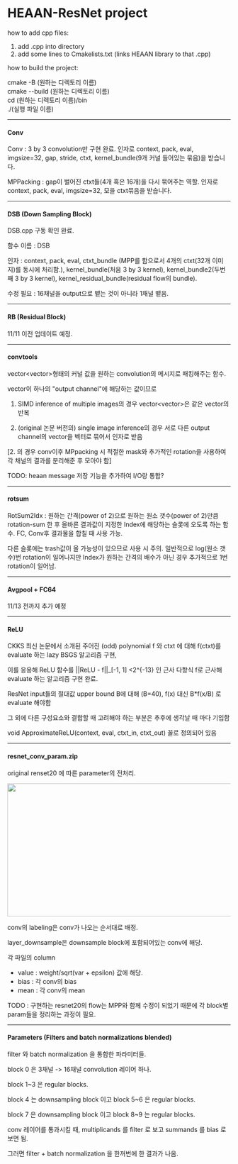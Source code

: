 # HEAAN-ResNet project

how to add cpp files:
1. add .cpp into directory
2. add some lines to Cmakelists.txt (links HEAAN library to that .cpp)


how to build the project: 


cmake -B (원하는 디렉토리 이름)                  
cmake --build (원하는 디렉토리 이름)      
cd (원하는 디렉토리 이름)/bin              
./(실행 파일 이름)

---------------------------------------------------------------------------------------------------

#### Conv

Conv : 3 by 3 convolution만 구현 완료. 인자로 context, pack, eval, imgsize=32, gap, stride, ctxt, kernel_bundle(9개 커널 들어있는 묶음)을 받습니다.

MPPacking : gap이 벌어진 ctxt들(4개 혹은 16개)을 다시 묶어주는 역할. 인자로 context, pack, eval, imgsize=32, 모을 ctxt묶음을 받습니다.

---------------------------------------------------------------------------------------------------

#### DSB (Down Sampling Block)

DSB.cpp 구동 확인 완료.

함수 이름 : DSB

인자 : context, pack, eval, ctxt_bundle (MPP를 함으로서 4개의 ctxt(32개 이미지)를 동시에 처리함.), kernel_bundle(처음 3 by 3 kernel), kernel_bundle2(두번째 3 by 3 kernel), kernel_residual_bundle(residual flow의 bundle).

수정 필요 : 16채널을 output으로 뱉는 것이 아니라 1채널 뱉음.


---------------------------------------------------------------------------------------------------

#### RB (Residual Block)

11/11 이전 업데이트 예정.

---------------------------------------------------------------------------------------------------

#### convtools

vector<vector<double>>형태의 커널 값을 원하는 convolution의 메시지로 패킹해주는 함수.

vector<double>이 하나의 "output channel"에 해당하는 값이므로

1. SIMD inference of multiple images의 경우 vector<vector<double>>은 같은 vector<double>의 반복

2. (original 논문 버전의) single image inference의 경우 서로 다른 output channel의 vector<double>을 벡터로 묶어서 인자로 받음

[2. 의 경우 conv이후 MPpacking 시 적절한 mask와 추가적인 rotation을 사용하여 각 채널의 결과를 분리해준 후 모아야 함]

TODO: heaan message 저장 기능을 추가하여 I/O랑 통합?

---------------------------------------------------------------------------------------------------

#### rotsum

RotSum2Idx : 원하는 간격(power of 2)으로 원하는 원소 갯수(power of 2)만큼 rotation-sum 한 후 올바른 결과값이 지정한 Index에 해당하는 슬롯에 오도록 하는 함수. FC, Conv후 결과물을 합칠 때 사용 가능.

다른 슬롯에는 trash값이 올 가능성이 있으므로 사용 시 주의. 일반적으로 log(원소 갯수)번 rotation이 일어나지만 Index가 원하는 간격의 배수가 아닌 경우 추가적으로 1번 rotation이 일어남.

---------------------------------------------------------------------------------------------------

#### Avgpool + FC64

11/13 전까지 추가 예정

---------------------------------------------------------------------------------------------------

#### ReLU

CKKS 최신 논문에서 소개된 주어진 (odd) polynomial f 와 ctxt 에 대해 f(ctxt)를 evaluate 하는 lazy BSGS 알고리즘 구현,

이를 응용해 ReLU 함수를 ||ReLU - f||_[-1, 1] <2^{-13} 인 근사 다항식 f로 근사해 evaluate 하는 알고리즘 구현 완료.

ResNet input들의 절대값 upper bound B에 대해 (B=40), f(x) 대신 B*f(x/B) 로 evaluate 해야함

그 외에 다른 구성요소와 결합할 때 고려해야 하는 부분은 추후에 생각날 때 마다 기입함

void ApproximateReLU(context, eval, ctxt_in, ctxt_out) 꼴로 정의되어 있음

---------------------------------------------------------------------------------------------------
#### resnet_conv_param.zip

original renset20 에 따른 parameter의 전처리.

<img src = "https://user-images.githubusercontent.com/114977212/200970916-3be43395-d6f9-45a7-a72a-b2a0d627532a.png" width = "600" height = "300"/>

conv의 labeling은 conv가 나오는 순서대로 배정.

layer_downsample은 downsample block에 포함되어있는 conv에 해당.

각 파일의 column
* value : weight/sqrt(var + epsilon) 값에 해당.
* bias : 각 conv의 bias
* mean : 각 conv의 mean

TODO : 구현하는 resnet20의 flow는 MPP와 함께 수정이 되었기 때문에 각 block별 param들을 정리하는 과정이 필요. 

---------------------------------------------------------------------------------------------------
#### Parameters (Filters and batch normalizations blended)

filter 와 batch normalization 을 통합한 파라미터들.
  

block 0 은 3채널 -> 16채널 convolution 레이어 하나.
  
block 1~3 은 regular blocks.
  
block 4 는 downsampling block 이고 block 5~6 은 regular blocks.
  
block 7 은 downsampling block 이고 block 8~9 는 regular blocks.
  

conv 레이어를 통과시킬 때, multiplicands 를 filter 로 보고 summands 를 bias 로 보면 됨.
  
그러면 filter + batch normalization 을 한꺼번에 한 결과가 나옴.

